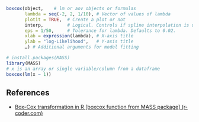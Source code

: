 ```r
boxcox(object,    # lm or aov objects or formulas
       lambda = seq(-2, 2, 1/10), # Vector of values of lambda
       plotit = TRUE,  # Create a plot or not
       interp,         # Logical. Controls if spline interpolation is used
       eps = 1/50,     # Tolerance for lambda. Defaults to 0.02.
       xlab = expression(lambda), # X-axis title
       ylab = "log-Likelihood",   # Y-axis title
       …) # Additional arguments for model fitting

# install.packages(MASS)
library(MASS)
# x is an array or single variable/column from a dataframe
boxcox(lm(x ~ 1))

```

## References
- [Box-Cox transformation in R [boxcox function from MASS package] (r-coder.com)](https://r-coder.com/box-cox-transformation-r/)